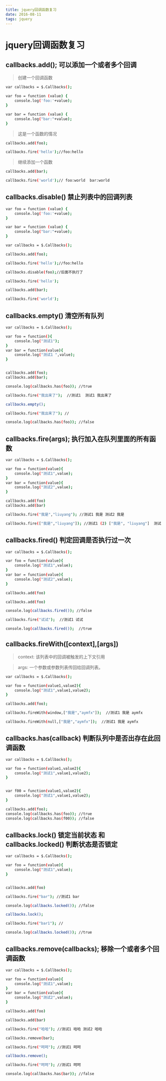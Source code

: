 ```yaml
---
title: jquery回调函数复习
date: 2016-08-11
tags: jquery
---
```


# jquery回调函数复习

## callbacks.add(); 可以添加一个或者多个回调


> 创建一个回调函数

``` bash
var callbacks = $.Callbacks();

var foo = function (value) {
	console.log('foo:'+value);
}

var bar = function (value) {
	console.log("bar:"+value);
}


```


> 这是一个函数的情况


``` bash
callbacks.add(foo);

callbacks.fire('hello');//foo:hello
```
 
> 继续添加一个函数


``` bash
callbacks.add(bar);

callbacks.fire('world');// foo:world  bar:world
```

## callbacks.disable()  禁止列表中的回调列表


``` bash
var foo = function (value) {
	console.log('foo:'+value);
}

var bar = function (value) {
	console.log("bar:"+value);
} 

var callbacks = $.Callbacks();

callbacks.add(foo);

callbacks.fire('hello');//foo:hello

callbacks.disable(foo);//后面不执行了

callbacks.fire('hello');

callbacks.add(bar);

callbacks.fire('world');
```

## callbacks.empty() 清空所有队列


``` bash
var callbacks = $.Callbacks();

var foo = function(){
	console.log("测试1");
}
var bar = function(value){
	console.log("测试1 ",value);
}


callbacks.add(foo);
callbacks.add(bar);

console.log(callbacks.has(foo)); //true

callbacks.fire("我出来了");  //测试1  测试1 我出来了

callbacks.empty();

callbacks.fire("我出来了"); //

console.log(callbacks.has(foo)); //false
```

## callbacks.fire(args);  执行加入在队列里面的所有函数


``` bash
var callbacks = $.Callbacks();

var foo = function(value){
	console.log("测试1",value);
}
var bar = function(value){
	console.log("测试2",value);
}

callbacks.add(foo)
callbacks.add(bar)

callbacks.fire("我是","liuyang"); //测试1 我是 测试2 我是

callbacks.fire(["我是","liuyang"]); //测试1 (2) ["我是", "liuyang"]  测试2 (2) ["我是", "liuyang"]
```

## callbacks.fired() 判定回调是否执行过一次

 
``` bash
var callbacks = $.Callbacks();

var foo = function(value){
	console.log("测试1",value);
}
var bar = function(value){
	console.log("测试2",value);
}

callbacks.add(foo)

callbacks.add(foo)

console.log(callbacks.fired()); //false

callbacks.fire("试试");  //测试1 试试

console.log(callbacks.fired());  //true
```

## callbacks.fireWith([context],[args])

> context: 该列表中的回调被触发的上下文引用

> args: 一个参数或参数列表传回给回调列表。



``` bash
var callbacks = $.Callbacks();

var foo = function(value1,value2){
	console.log("测试1",value1,value2);
}

callbacks.add(foo);

callbacks.fireWith(window,["我是","aymfx"]);  //测试1 我是 aymfx

callbacks.fireWith(null,["我是","aymfx"]);  //测试1 我是 aymfx
```

## callbacks.has(callback)  判断队列中是否出存在此回调函数


``` bash
var callbacks = $.Callbacks();

var foo = function(value1,value2){
	console.log("测试1",value1,value2);
}


var f00 = function(value1,value2){
	console.log("测试1",value1,value2);
}

callbacks.add(foo);
console.log(callbacks.has(foo)); //true
console.log(callbacks.has(f00)); //false
```

## callbacks.lock() 锁定当前状态 和 callbacks.locked()  判断状态是否锁定

``` bash
var callbacks = $.Callbacks();

var foo = function(value){
	console.log("测试1",value);
}


callbacks.add(foo)

callbacks.fire("bar"); //测试1 bar

console.log(callbacks.locked()); //false

callbacks.lock();

callbacks.fire("bar1"); //

console.log(callbacks.locked()); //true
```

## callbacks.remove(callbacks);  移除一个或者多个回调函数


``` bash
var callbacks = $.Callbacks();

var foo = function(value){
	console.log("测试1",value);
}
var bar = function(value){
	console.log("测试2",value);
}

callbacks.add(foo)

callbacks.add(bar)

callbacks.fire("哈哈"); //测试1 哈哈 测试2 哈哈

callbacks.remove(bar);

callbacks.fire("呵呵"); //测试1 呵呵

callbacks.remove();

callbacks.fire("呵呵"); //测试1 呵呵

console.log(callbacks.has(bar)); //false
```













